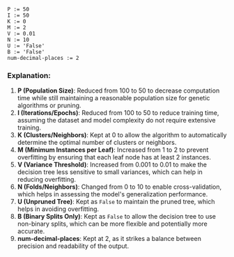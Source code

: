 ```plaintext
P := 50
I := 50
K := 0
M := 2
V := 0.01
N := 10
U := 'False'
B := 'False'
num-decimal-places := 2
```

### Explanation:
1. **P (Population Size)**: Reduced from 100 to 50 to decrease computation time while still maintaining a reasonable population size for genetic algorithms or pruning.
2. **I (Iterations/Epochs)**: Reduced from 100 to 50 to reduce training time, assuming the dataset and model complexity do not require extensive training.
3. **K (Clusters/Neighbors)**: Kept at 0 to allow the algorithm to automatically determine the optimal number of clusters or neighbors.
4. **M (Minimum Instances per Leaf)**: Increased from 1 to 2 to prevent overfitting by ensuring that each leaf node has at least 2 instances.
5. **V (Variance Threshold)**: Increased from 0.001 to 0.01 to make the decision tree less sensitive to small variances, which can help in reducing overfitting.
6. **N (Folds/Neighbors)**: Changed from 0 to 10 to enable cross-validation, which helps in assessing the model's generalization performance.
7. **U (Unpruned Tree)**: Kept as `False` to maintain the pruned tree, which helps in avoiding overfitting.
8. **B (Binary Splits Only)**: Kept as `False` to allow the decision tree to use non-binary splits, which can be more flexible and potentially more accurate.
9. **num-decimal-places**: Kept at 2, as it strikes a balance between precision and readability of the output.